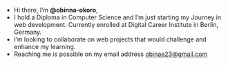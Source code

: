 - Hi there, I’m **@obinna-okoro**,
- I hold a Diploma in Computer Science and I’m just starting my Journey in web development. Currently enrolled at Digital Career Institute in Berlin, Germany.
- I’m looking to collaborate on web projects that would challenge and enhance my learning.
- Reaching me is possible on my email address obinae23@gmail.com

<!---
obinna-okoro/obinna-okoro is a ✨ special ✨ repository because its `README.md` (this file) appears on your GitHub profile.
You can click the Preview link to take a look at your changes.
--->
